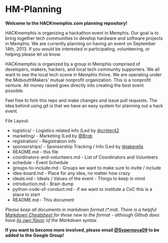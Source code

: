 HM-Planning
===========

__Welcome to the HACKmemphis.com planning repository!__

HACKmemphis is organizing a hackathon event in Memphis. Our goal is to bring together tech communities to develop hardware and software projects in Memphis. We are currently planning on having an event on September 14th, 2013. If you would be interested in participating, volunteering, or  helping please let us know.

HACKmemphis is organized by a group in Memphis comprised of developers, makers, hackers, and local tech community supporters. We all want to see the local tech scene in Memphis thrive. We are operating under the MidsouthMakers' mutual nonprofit organization. This is a nonprofit venture. All money raised goes directly into creating the best event possible.

Feel free to fork this repo and make changes and issue pull requests. The idea behind using git is that we have an easy system for planning out a hack event.

File Layout:

* logistics/ - Logistics related info (Led by [@critter42](https://github.com/critter42)
* marketing/ - Marketing (Led by [@Brob](https://github.com/svpernova09)
* registration/ - Registration info
* sponsorships/ - Sponsorship Tracking / Info (Led by [@jakerella](https://github.com/jakerella)
* README.md - this file
* coordinators-and-volunteers.md - List of Coordinators and Volunteers
* schedule - Event Schedule
* groups-to-include.md - Groups we want to make sure to invite / include
* idea-board.md - Place for any idea, no matter how crazy
* ideals.md - Ideals / Values of the event - Things to keep in mind
* introduction.md - Brain dump
* python-code-of-conduct.md - if we want to institute a CoC this is a place to start
* README.md - This document


_Please keep all documents in markdown format (*.md). There is a helpful [Markdown Cheatsheet](https://github.com/adam-p/markdown-here/wiki/Markdown-Cheatsheet) for those new to the format - although Github does have [its own flavor](https://help.github.com/articles/github-flavored-markdown) of the Markdown syntax._

__If you want to become more involved, please email [@Svpernova09](https://github.com/svpernova09) to be added to the Google Group!__